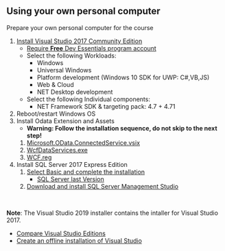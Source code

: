 ## Using your own personal computer

Prepare your own personal computer for the course

1. [Install Visual Studio 2017 Community Edition](https://visualstudio.microsoft.com/vs/older-downloads/)
   * [Require **Free** Dev Essentials program account](https://visualstudio.microsoft.com/dev-essentials/)
   * Select the following Workloads:
     * Windows
     * Universal Windows
     * Platform development (Windows 10 SDK for UWP: C#,VB,JS)
     * Web & Cloud
     * NET Desktop development
   * Select the following Individual components:
     * NET Framework SDK & targeting pack: 4.7 + 4.71 
1. Reboot/restart Windows OS
1. Install Odata Extension and Assets
   * **Warning: Follow the installation sequence, do not skip to the next step!**
   1. [Microsoft.OData.ConnectedService.vsix](https://github.com/MicrosoftLearning/20483-Programming-in-C-Sharp/blob/master/Allfiles/Assets/Microsoft.OData.ConnectedService.vsix?raw=true)
   1. [WcfDataServices.exe](https://github.com/MicrosoftLearning/20483-Programming-in-C-Sharp/blob/master/Allfiles/Assets/WcfDataServices.exe?raw=true)
   1. [WCF.reg](https://raw.githubusercontent.com/MicrosoftLearning/20483-Programming-in-C-Sharp/master/Allfiles/Assets/WCF.reg)   
1. Install SQL Server 2017 Express Edition 
   1. [Select Basic and complete the installation](https://www.microsoft.com/en-us/download/details.aspx?id=5599)
      * [SQL Server last Version](https://www.microsoft.com/en-us/sql-server/sql-server-downloads)
   1. [Download and install SQL Server Management Studio](https://docs.microsoft.com/en-us/sql/ssms/download-sql-server-management-studio-ssms?view=sql-server-2017)

<br>

**Note**: The Visual Studio 2019 installer contains the intaller for Visual Studio 2017.
 * [Compare Visual Studio Editions](https://visualstudio.microsoft.com/vs/compare/)
 * [Create an offline installation of Visual Studio](https://docs.microsoft.com/en-us/visualstudio/install/create-an-offline-installation-of-visual-studio)
